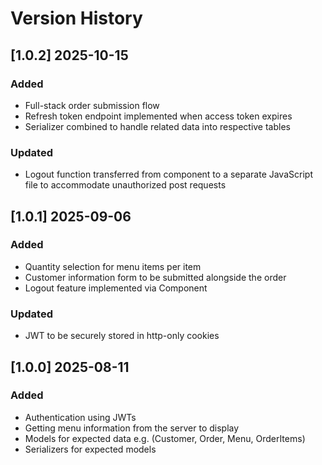 # Version History

## [1.0.2] 2025-10-15

### Added
- Full-stack order submission flow
- Refresh token endpoint implemented when access token expires
- Serializer combined to handle related data into respective tables

### Updated
- Logout function transferred from component to a separate JavaScript file to accommodate unauthorized post requests

## [1.0.1] 2025-09-06

### Added
- Quantity selection for menu items per item
- Customer information form to be submitted alongside the order
- Logout feature implemented via Component

### Updated
- JWT to be securely stored in http-only cookies

## [1.0.0] 2025-08-11

### Added
- Authentication using JWTs
- Getting menu information from the server to display
- Models for expected data e.g. (Customer, Order, Menu, OrderItems)
- Serializers for expected models
